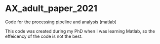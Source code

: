 # AX_adult_paper_2021
Code for the processing pipeline and analysis (matlab)

This code was created during my PhD when I was learning Matlab, so the effeicency of the code is not the best.


